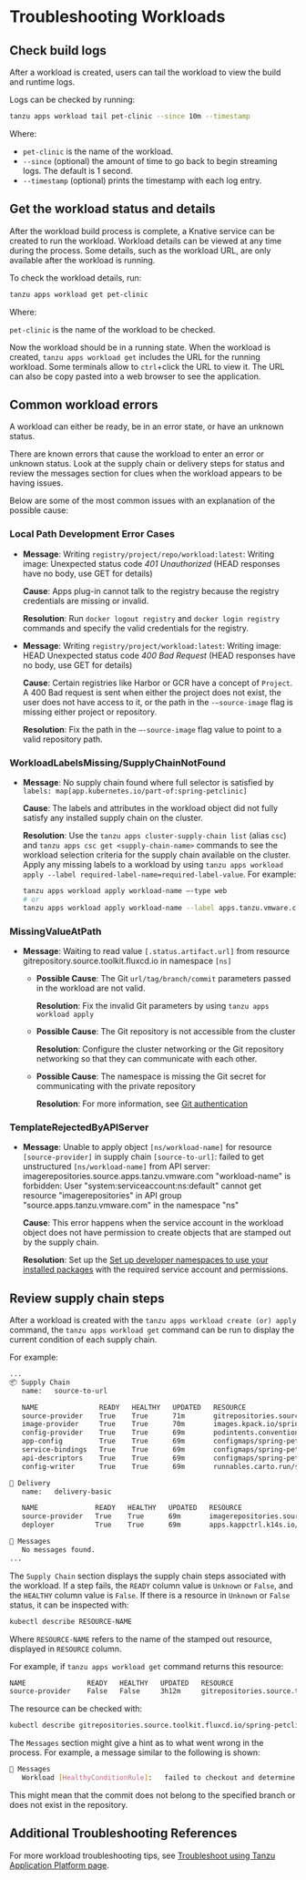 # Troubleshooting Workloads

## <a id="check-build-logs"></a> Check build logs

After a workload is created, users can tail the workload to view the build and runtime logs.

Logs can be checked by running:

```bash
tanzu apps workload tail pet-clinic --since 10m --timestamp
 ```

Where:

- `pet-clinic` is the name of the workload.
- `--since` (optional) the amount of time to go back to begin streaming logs. The default is 1 second.
- `--timestamp` (optional) prints the timestamp with each log entry.

## <a id="workload-status"></a> Get the workload status and details

After the workload build process is complete, a Knative service can be created to run the workload.
Workload details can be viewed at any time during the process. Some details, such as the workload
URL, are only available after the workload is running.

To check the workload details, run:

```bash
tanzu apps workload get pet-clinic
```

Where:

`pet-clinic` is the name of the workload to be checked.

Now the workload should be in a running state. When the workload is created, `tanzu apps workload get`
includes the URL for the running workload. Some terminals allow to `ctrl`+click the URL to
view it. The URL can also be copy pasted into a web browser to see the application.

## <a id="common-workload-errors"></a> Common workload errors

A workload can either be ready, be in an error state, or have an unknown status.

There are known errors that cause the workload to enter an error or unknown status.
Look at the supply chain or delivery steps for status and review the messages section for clues when
the workload appears to be having issues.

Below are some of the most common issues with an explanation of the possible cause:

### Local Path Development Error Cases

- **Message**: Writing `registry/project/repo/workload:latest`: Writing image: Unexpected status code
  *401 Unauthorized* (HEAD responses have no body, use GET for details)
    
    **Cause**: Apps plug-in cannot talk to the registry because the registry credentials are missing
    or invalid.

    **Resolution**: Run  `docker logout registry` and `docker login registry` commands and specify 
    the valid credentials for the registry.

- **Message**: Writing `registry/project/workload:latest`: Writing image: HEAD Unexpected status code
    *400 Bad Request* (HEAD responses have no body, use GET for details)

    **Cause**: Certain registries like Harbor or GCR have a concept of `Project`. A 400 Bad request 
    is sent when either the project does not exist, the user does not have access to it, or the path
    in the `-—source-image` flag is missing either project or repository.

    **Resolution**: Fix the path in the `—-source-image` flag value to point to a valid repository path.

### WorkloadLabelsMissing/SupplyChainNotFound

- **Message**: No supply chain found where full selector is satisfied by `labels: map[app.kubernetes.io/part-of:spring-petclinic]`

    **Cause**: The labels and attributes in the workload object did not fully satisfy any installed supply
    chain on the cluster.

    **Resolution**: Use the `tanzu apps cluster-supply-chain list` (alias `csc`) and
    `tanzu apps csc get <supply-chain-name>` commands to see the workload selection criteria for the
    supply chain available on the cluster. Apply any missing labels to a workload by using
    `tanzu apps workload apply --label required-label-name=required-label-value`. For example:

    ```bash
    tanzu apps workload apply workload-name —-type web
    # or
    tanzu apps workload apply workload-name --label apps.tanzu.vmware.com/workload-type=web
    ```

### MissingValueAtPath

- **Message**: Waiting to read value `[.status.artifact.url]` from resource
    gitrepository.source.toolkit.fluxcd.io  in namespace `[ns]`

  - **Possible Cause**: The Git `url/tag/branch/commit` parameters passed in the workload are not valid.

    **Resolution**: Fix the invalid Git parameters by using `tanzu apps workload apply`

  - **Possible Cause**: The Git repository is not accessible from the cluster

    **Resolution**: Configure the cluster networking or the Git repository networking so that they can
    communicate with each other.

  - **Possible Cause**: The namespace is missing the Git secret for communicating with the private repository

    **Resolution**: For more information, see [Git authentication](../../../scc/git-auth.hbs.md)

### TemplateRejectedByAPIServer

- **Message**: Unable to apply object `[ns/workload-name]` for resource `[source-provider]` in supply
    chain `[source-to-url]`: failed to get unstructured `[ns/workload-name]` from API server:
    imagerepositories.source.apps.tanzu.vmware.com "workload-name" is forbidden:
    User "system:serviceaccount:ns:default" cannot get resource "imagerepositories" in API group
    "source.apps.tanzu.vmware.com" in the namespace "ns"

    **Cause**: This error happens when the service account in the workload object does not have permission
    to create objects that are stamped out by the supply chain.

    **Resolution**: Set up the
    [Set up developer namespaces to use your installed packages](../../../scst-store/developer-namespace-setup.hbs.md)
    with the required service account and permissions.

## <a id="steps-failure"></a> Review supply chain steps

After a workload is created with the `tanzu apps workload create (or) apply` command,
the `tanzu apps workload get` command can be run to display the current condition of each supply chain.

For example:

```bash
...
📦 Supply Chain
   name:   source-to-url

   NAME               READY   HEALTHY   UPDATED   RESOURCE
   source-provider    True    True      71m       gitrepositories.source.toolkit.fluxcd.io/spring-petclinic
   image-provider     True    True      70m       images.kpack.io/spring-petclinic
   config-provider    True    True      69m       podintents.conventions.carto.run/spring-petclinic
   app-config         True    True      69m       configmaps/spring-petclinic
   service-bindings   True    True      69m       configmaps/spring-petclinic-with-claims
   api-descriptors    True    True      69m       configmaps/spring-petclinic-with-api-descriptors
   config-writer      True    True      69m       runnables.carto.run/spring-petclinic-config-writer

🚚 Delivery
   name:   delivery-basic

   NAME              READY   HEALTHY   UPDATED   RESOURCE
   source-provider   True    True      69m       imagerepositories.source.apps.tanzu.vmware.com/spring-petclinic-delivery
   deployer          True    True      69m       apps.kappctrl.k14s.io/spring-petclinic

💬 Messages
   No messages found.
...
```

The `Supply Chain` section displays the supply chain steps associated with the workload.
If a step fails, the `READY` column value is `Unknown` or `False`, and
the `HEALTHY` column value is `False`. If there is a resource in `Unknown` or `False` status,
it can be inspected with:

```bash
kubectl describe RESOURCE-NAME
```

Where `RESOURCE-NAME` refers to the name of the stamped out resource, displayed in `RESOURCE` column.

For example, if `tanzu apps workload get` command returns this resource:

```bash
NAME               READY   HEALTHY   UPDATED   RESOURCE
source-provider    False   False     3h12m     gitrepositories.source.toolkit.fluxcd.io/spring-petclinic
```

The resource can be checked with:

```bash
kubectl describe gitrepositories.source.toolkit.fluxcd.io/spring-petclinic
```

The `Messages` section might give a hint as to what went wrong in the process.
For example, a message similar to the following is shown:

```bash
💬 Messages
   Workload [HealthyConditionRule]:   failed to checkout and determine revision: failed to resolve commit object for '425ae9a2a2f84d195a9f3862668e8b2abf81418a': object not found
```

This might mean that the commit does not belong to the specified branch or does not exist in the repository.

## <a id="additional-tsg"></a>Additional Troubleshooting References

For more workload troubleshooting tips, see [Troubleshoot using Tanzu Application Platform page](../../../troubleshooting-tap/troubleshoot-using-tap.hbs.md).
